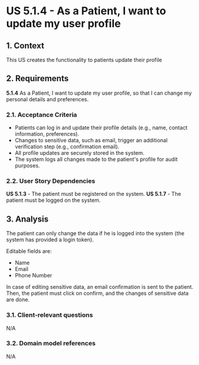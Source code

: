 # US 5.1.4 - As a Patient, I want to update my user profile

## 1. Context

This US creates the functionality to patients update their profile

## 2. Requirements

**5.1.4** As a Patient, I want to update my user profile, so that I can change my personal details and preferences.

### 2.1. Acceptance Criteria

- Patients can log in and update their profile details (e.g., name, contact information, preferences).
- Changes to sensitive data, such as email, trigger an additional verification step (e.g., confirmation email).
- All profile updates are securely stored in the system.
- The system logs all changes made to the patient's profile for audit purposes.

### 2.2. User Story Dependencies

**US 5.1.3** - The patient must be registered on the system.
**US 5.1.7** - The patient must be logged on the system.

## 3. Analysis

The patient can only change the data if he is logged into the system (the system has provided a login token).

Editable fields are:
- Name
- Email
- Phone Number

In case of editing sensitive data, an email confirmation is sent to the patient. Then, the patient must click on confirm, and the changes of sensitive data are done.

### 3.1. Client-relevant questions

N/A

### 3.2. Domain model references

N/A